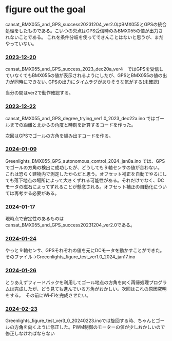 # figure out the goal
cansat_BMX055_and_GPS_success20231204_ver2.0はBMX055とGPSの統合処理をしたものである。こいつの欠点はGPS受信時のみBMX055の値が出力されないことである。
これを条件分岐を使ってできんことはないと思うが、まだやっていない。

### [2023-12-20](https://github.com/miku-gotoubun/Greenlights/blob/main/Function-Test/figure%20out%20the%20goal/cansat_BMX055_and_GPS_success_2023_dec20a_ver4.ino)  
cansat_BMX055_and_GPS_success_2023_dec20a_ver4　ではGPSを受信していなくてもBMX055の値が表示されるようにしたが、GPSとBMX055の値の出力が同時にできない.
GPSの出力にタイムラグがありそうな気がする(未確認)  

当分の間はver2で動作確認する。

### [2023-12-22](https://github.com/miku-gotoubun/Greenlights/blob/main/Function-Test/figure%20out%20the%20goal/cansat_BMX055_and_GPS_degree_trying_ver1.0_2023_dec22a.ino )  
cansat_BMX055_and_GPS_degree_trying_ver1.0_2023_dec22a.ino ではゴールまでの距離と北からの角度と時刻を計算するコードを作った。

次回はGPSでゴールの方角を編み出すコードを作る。

### [2024-01-09](https://github.com/miku-gotoubun/Greenlights/blob/main/Function-Test/figure%20out%20the%20goal/Greenlights_BMX055_GPS_autonomous_control_2024_jan8a.ino)  
Greenlights_BMX055_GPS_autonomous_control_2024_jan8a.ino では、GPSでゴールの方角の検出に成功したが、どうしても９軸センサの値が合わない。
これは恐らく建物内で測定したからだと思う。オフセット補正を自動でやるにしても落下地点の場所によって大きくずれる可能性がある。それだけでなく、DCモータの磁石によってずれることが懸念される。オフセット補正の自動化については再考する必要がある。

### 2024-01-17
現時点で安定性のあるものはcansat_BMX055_and_GPS_success20231204_ver2.0である。  

### [2024-01-24](https://github.com/miku-gotoubun/Greenlights/blob/main/Function-Test/figure%20out%20the%20goal/Greeenlights_figure_test_ver1.0_2024_jan17.ino)  
やっと９軸センサ、GPSそれぞれの値を元にDCモータを動かすことができた。そのファイル→Greeenlights_figure_test_ver1.0_2024_jan17.ino

### [2024-01-26](https://github.com/miku-gotoubun/Greenlights/blob/main/Function-Test/figure%20out%20the%20goal/Greeenlights_figure_test_ver2_0_2024_jan25_copy_20240125211431.ino)  
とりあえずフィードバックを利用してゴール地点の方角を向く再帰処理プログラムは完成したが、どう見ても進んでいる方角がおかしい。次回はこれの原因究明をする。　その前にWi-Fiを完成させたい。

### [2024-02-23](https://github.com/miku-gotoubun/Greenlights/blob/main/Function-Test/figure%20out%20the%20goal/Greenlights_figure_test_ver3_0_20240223.ino)
Greenlights_figure_test_ver3_0_20240223.inoでは旋回する時、ちゃんとゴールの方角を向くように修正した。PWM制御のモーターの値が少しおかしいので修正しなければならない
